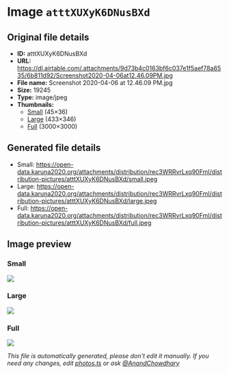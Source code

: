 # Image `atttXUXyK6DNusBXd`

## Original file details

- **ID:** atttXUXyK6DNusBXd
- **URL:** https://dl.airtable.com/.attachments/9d73b4c0163bf6c037e1f5aef78a6535/6b811d92/Screenshot2020-04-06at12.46.09PM.jpg
- **File name:** Screenshot 2020-04-06 at 12.46.09 PM.jpg
- **Size:** 19245
- **Type:** image/jpeg
- **Thumbnails:**
  - [Small](https://dl.airtable.com/.attachmentThumbnails/9dc21b6a6371db7f88dc8d5a71b7d53b/99428d48) (45×36)
  - [Large](https://dl.airtable.com/.attachmentThumbnails/af3957e0d3db894193dc6efc1957a52f/cb920d32) (433×346)
  - [Full](https://dl.airtable.com/.attachmentThumbnails/779083cd1f94bc3c049df71182c92f9d/98e13270) (3000×3000)

## Generated file details

- Small: https://open-data.karuna2020.org/attachments/distribution/rec3WRRvrLxq90FmI/distribution-pictures/atttXUXyK6DNusBXd/small.jpeg
- Large: https://open-data.karuna2020.org/attachments/distribution/rec3WRRvrLxq90FmI/distribution-pictures/atttXUXyK6DNusBXd/large.jpeg
- Full: https://open-data.karuna2020.org/attachments/distribution/rec3WRRvrLxq90FmI/distribution-pictures/atttXUXyK6DNusBXd/full.jpeg

## Image preview

### Small

![](https://open-data.karuna2020.org/attachments/distribution/rec3WRRvrLxq90FmI/distribution-pictures/atttXUXyK6DNusBXd/small.jpeg)

### Large

![](https://open-data.karuna2020.org/attachments/distribution/rec3WRRvrLxq90FmI/distribution-pictures/atttXUXyK6DNusBXd/large.jpeg)

### Full

![](https://open-data.karuna2020.org/attachments/distribution/rec3WRRvrLxq90FmI/distribution-pictures/atttXUXyK6DNusBXd/full.jpeg)

_This file is automatically generated, please don't edit it manually. If you need any changes, edit [photos.ts](/photos.ts) or ask [@AnandChowdhary](https://github.com/AnandChowdhary)_
